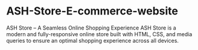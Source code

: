 # ASH-Store-E-commerce-website
ASH Store – A Seamless Online Shopping Experience ASH Store is a modern and fully-responsive online store built with HTML, CSS, and media queries to ensure an optimal shopping experience across all devices. 

